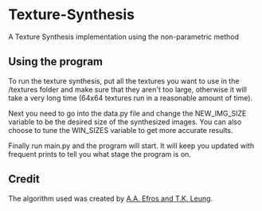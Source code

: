 # Texture-Synthesis
A Texture Synthesis implementation using the non-parametric method

## Using the program
To run the texture synthesis, put all the textures you want to use in the /textures folder and make sure that they aren't too large, otherwise it will take a very long time (64x64 textures run in a reasonable amount of time).

Next you need to go into the data.py file and change the NEW_IMG_SIZE variable to be the desired size of the synthesized images. You can also choose to tune the WIN_SIZES variable to get more accurate results.

Finally run main.py and the program will start. It will keep you updated with frequent prints to tell you what stage the program is on.

## Credit
The algorithm used was created by [A.A. Efros and T.K. Leung](https://people.eecs.berkeley.edu/~efros/research/NPS/alg.html).
